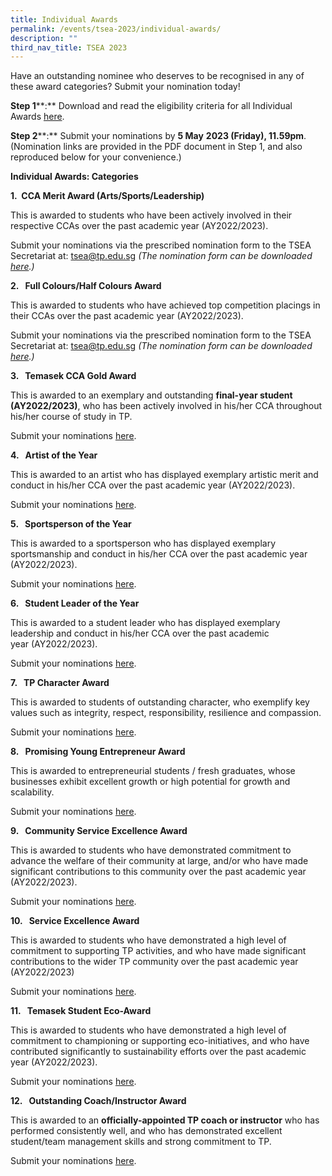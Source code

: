 ```yaml
---
title: Individual Awards
permalink: /events/tsea-2023/individual-awards/
description: ""
third_nav_title: TSEA 2023
---
```

Have an outstanding nominee who deserves to be recognised in any of these award categories? Submit your nomination today!

**Step 1****:** Download and read the eligibility criteria for all Individual Awards [here](/files/TSEA/2023/tsea%202023%20-%20individual%20awards.pdf).

**Step 2****:** Submit your nominations by **5 May** **2023 (Friday), 11.59pm**. (Nomination links are provided in the PDF document in Step 1, and also reproduced below for your convenience.)

**Individual Awards: Categories**

**1.   CCA Merit Award (Arts/Sports/Leadership)**

This is awarded to students who have been actively involved in their respective CCAs over the past academic year (AY2022/2023).

Submit your nominations via the prescribed nomination form to the TSEA Secretariat at: [tsea@tp.edu.sg](mailto:tsea@tp.edu.sg) _(The nomination form can be downloaded [here](https://tinyurl.com/tsea2023-Merit-Colours).)_

**2.   Full Colours/Half Colours Award**

This is awarded to students who have achieved top competition placings in their CCAs over the past academic year (AY2022/2023).

Submit your nominations via the prescribed nomination form to the TSEA Secretariat at: [tsea@tp.edu.sg](mailto:tsea@tp.edu.sg) _(The nomination form can be downloaded [here](https://tinyurl.com/tsea2023-Merit-Colours).)_

**3.   Temasek CCA Gold Award**

This is awarded to an exemplary and outstanding **final-year student (AY2022/2023)**, who has been actively involved in his/her CCA throughout his/her course of study in TP. 

Submit your nominations [here](https://forms.office.com/r/18fnd8DnCL).

**4.   Artist of the Year**

This is awarded to an artist who has displayed exemplary artistic merit and conduct in his/her CCA over the past academic year (AY2022/2023). 

Submit your nominations [here](https://forms.office.com/r/18fnd8DnCL).

**5.   Sportsperson of the Year**

This is awarded to a sportsperson who has displayed exemplary sportsmanship and conduct in his/her CCA over the past academic year (AY2022/2023). 

Submit your nominations [here](https://forms.office.com/r/18fnd8DnCL).

**6.   Student Leader of the Year**

This is awarded to a student leader who has displayed exemplary leadership and conduct in his/her CCA over the past academic year (AY2022/2023). 

Submit your nominations [here](https://forms.office.com/r/18fnd8DnCL).

**7.   TP Character Award**

This is awarded to students of outstanding character, who exemplify key values such as integrity, respect, responsibility, resilience and compassion. 

Submit your nominations [here](https://forms.office.com/r/18fnd8DnCL).

**8.   Promising Young Entrepreneur Award**

This is awarded to entrepreneurial students / fresh graduates, whose businesses exhibit excellent growth or high potential for growth and scalability. 

Submit your nominations [here](https://forms.office.com/r/18fnd8DnCL).

**9.   Community Service Excellence Award**

This is awarded to students who have demonstrated commitment to advance the welfare of their community at large, and/or who have made significant contributions to this community over the past academic year (AY2022/2023). 

Submit your nominations [here](https://forms.office.com/r/18fnd8DnCL).

**10.   Service Excellence Award**

This is awarded to students who have demonstrated a high level of commitment to supporting TP activities, and who have made significant contributions to the wider TP community over the past academic year (AY2022/2023)

Submit your nominations [here](https://forms.office.com/r/18fnd8DnCL).

**11.   Temasek Student Eco-Award**

This is awarded to students who have demonstrated a high level of commitment to championing or supporting eco-initiatives, and who have contributed significantly to sustainability efforts over the past academic year (AY2022/2023).

Submit your nominations [here](https://forms.office.com/r/MVxFYWEw2K).

**12.   Outstanding Coach/Instructor Award**

This is awarded to an **officially-appointed TP coach or instructor** who has performed consistently well, and who has demonstrated excellent student/team management skills and strong commitment to TP.

Submit your nominations [here](https://forms.office.com/r/4HikdcDdUt).